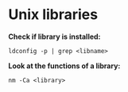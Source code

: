 # Unix libraries

**Check if library <libname> is installed:**

~~~~
ldconfig -p | grep <libname>
~~~~

**Look at the functions of a library:**

~~~~
nm -Ca <library>
~~~~

